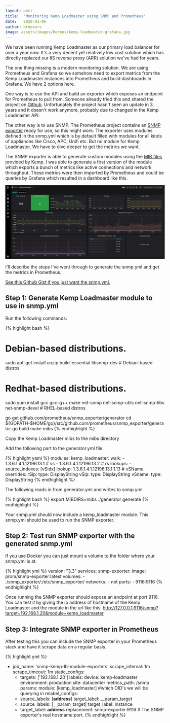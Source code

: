```yaml
---
layout: post
title:  "Monitoring Kemp Loadmaster using SNMP and Prometheus"
date:   2020-01-06
author: broovers
image: assets/images/heroes/kemp-loadmaster-grafana.jpg
---
```


We have been running Kemp Loadmaster as our primary load balancer for over a year now. It's a very decent yet relatively low cost solution which has directly replaced our IIS reverse proxy (ARR) solution we've had for years.

The one thing missing is a modern monitoring solution. We are using Prometheus and Grafana so we somehow need to export metrics from the Kemp Loadmaster instances into Prometheus and build dashboards in Grafana. We have 2 options here.

One way is to use the API and build an exporter which exposes an endpoint for Prometheus to pull from. Someone already tried this and shared the project on [Github](https://github.com/giantswarm/prometheus-kemp-exporter). Unfortunately the project hasn't seen an update in 3 years and it doesn't work anymore, probably due to changed in the Kemp Loadmaster API.

The other way is to use SNMP. The Prometheus project contains an [SNMP exporter](https://github.com/prometheus/snmp_exporter) ready for use, so this might work. The exporter uses modules defined in the snmp.yml which is by default filled with modules for all kinds of appliances like Cisco, APC, Unifi etc. But no module for Kemp Loadmaster. We have to dive deeper to get the metrics we want.

The SNMP exporter is able to generate custom modules using the [MIB files](https://kemptechnologies.com/files/assets/tools/LM_mibs.zip) provided by Kemp.
I was able to generate a first version of the module which exports a bunch of metrics like active connections and network throughput. These metrics were then imported by Prometheus and could be queries by Grafana which resulted in a dashboard like this.

![Kemp Loadmaster dashboard in Grafana](/assets/images/kemp_loadmaster_grafana_dashboard.jpg)

I'll describe the steps I've went through to generate the snmp.yml and get the metrics in Prometheus.

[See this Github Gist if you just want the snmp.yml.](https://gist.github.com/basroovers/668ec1d55e1b993de90ea14daf056b9b)

## Step 1: Generate Kemp Loadmaster module to use in snmp.yml

Run the following commands:

{% highlight bash %}
# Debian-based distributions.
sudo apt-get install unzip build-essential libsnmp-dev # Debian-based distros
# Redhat-based distributions.
sudo yum install gcc gcc-g++ make net-snmp net-snmp-utils net-snmp-libs net-snmp-devel # RHEL-based distros

go get github.com/prometheus/snmp_exporter/generator
cd ${GOPATH-$HOME/go}/src/github.com/prometheus/snmp_exporter/generator
go build
make mibs
{% endhighlight %}

Copy the Kemp Loadmaster mibs to the mibs directory

Add the following part to the generator.yml file.

{% highlight yaml %}
modules:
  kemp_loadmaster:
    walk:
      - 1.3.6.1.4.1.12196.13.1 # vs
      - 1.3.6.1.4.1.12196.13.2 # rs
    lookups:
      - source_indexes: [vSidx]
        lookup: 1.3.6.1.4.1.12196.13.1.1.13 # vSName
    overrides:
      rSip:
        type: DisplayString
      vSip:
        type: DisplayString
      vSname:
        type: DisplayString
{% endhighlight %}

The following reads in from generator.yml and writes to snmp.yml.

{% highlight bash %}
export MIBDIRS=mibs
./generator generate
{% endhighlight %}

Your snmp.yml should now include a kemp_loadmaster module. This snmp.yml should be used to run the SNMP exporter.

## Step 2: Test run SNMP exporter with the generated snmp.yml

If you use Docker you can just mount a volume to the folder where your snmp.yml is at.

{% highlight yml %}
version: "3.3"
services:
  snmp-exporter:
    image: prom/snmp-exporter:latest
    volumes:
      - ./snmp_exporter/:/etc/snmp_exporter/
    networks:
      - net
    ports:
      - 9116:9116
{% endhighlight %}

Once running the SNMP exporter should expose an endpoint at port 9116.
You can test it by giving the ip address of hostname of the Kemp Loadmaster and the module in the url like this.
http://127.0.0.1:9116/snmp?target=192.168.1.20&module=kemp_loadmaster

## Step 3: Integrate SNMP exporter in Prometheus

After testing this you can include the SNMP exporter in your Prometheus stack and have it scrape data on a regular basis.

{% highlight yml %}
  - job_name: 'snmp-kemp-lb-module-exporters'
    scrape_interval: 1m
    scrape_timeout: 1m
    static_configs:
      - targets: ['192.168.1.20']
        labels:
          device: kemp-loadmaster
          environment: production
          site: datacenter
    metrics_path: /snmp
    params:
      module: [kemp_loadmaster] #which OID's we will be querying in
    relabel_configs:
      - source_labels: [__address__]
        target_label: __param_target
      - source_labels: [__param_target]
        target_label: instance
      - target_label: __address__
        replacement: snmp-exporter:9116  # The SNMP exporter's real hostname:port.
{% endhighlight %}